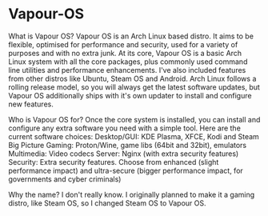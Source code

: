# Vapour-OS
What is Vapour OS?
Vapour OS is an Arch Linux based distro. It aims to be flexible, optimised for performance and security, used for a variety of purposes and with no extra junk. At its core, Vapour OS is a basic Arch Linux system with all the core packages, plus commonly used command line utilities and performance enhancements. I've also included features from other distros like Ubuntu, Steam OS and Android. Arch Linux follows a rolling release model, so you will always get the latest software updates, but Vapour OS additionally ships with it's own updater to install and configure new features.

Who is Vapour OS for?
Once the core system is installed, you can install and configure any extra software you need with a simple tool. Here are the current software choices:
Desktop/GUI: KDE Plasma, XFCE, Kodi and Steam Big Picture
Gaming: Proton/Wine, game libs (64bit and 32bit), emulators
Multimedia: Video codecs
Server: Nginx (with extra security features)
Security: Extra security features. Choose from enhanced (slight performance impact) and ultra-secure (bigger performance impact, for governments and cyber criminals)

Why the name?
I don't really know. I originally planned to make it a gaming distro, like Steam OS, so I changed Steam OS to Vapour OS.

